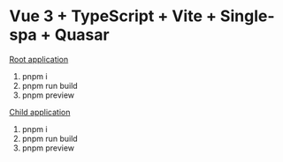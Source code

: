 # Vue 3 + TypeScript + Vite + Single-spa + Quasar

[Root application](https://github.com/dvjeshka/vue3-vite-single-spa-quasar-root)

1. pnpm i
2. pnpm run build
3. pnpm preview

[Child application](https://github.com/dvjeshka/vue3-vite-single-spa-quasar-child)

1. pnpm i
2. pnpm run build
3. pnpm preview
